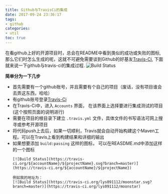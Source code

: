 ```yaml
---
title: Github与TravisCi的集成
date: 2017-09-24 23:36:17
tags: 
- github 
categories:
- util
toc: true
---
```


在看github上好的开源项目时，总会在README中看到类似的成功或失败的图标, 那么它们时怎么生成的呢，这就不可避免需要谈到Github的好基友[Travis-Ci](https://travis-ci.org/), 下面就来说一下github与travis-ci的集成过程. ![Build Status](https://travis-ci.org/lys091112/moonstar.svg?branch=master)

**简单分为一下几步**

- 首先需要有一个github账号，并且需要有个自己的项目（废话，没有项目谁会去弄这东西，哈哈）
- 有github账号登录[Travis-Ci](https://travis-ci.org/)
- 在Travis-Ci中，进入 ``Accounts`` 界面， 在该界面上选择要进行集成测试的项目(这个按照页面的说明进行)
- 需要在项目的根目录下建立 ``.travis.yml`` 文件，具体文件的书写语法可网上搜寻或参考开源项目
- 将代码push上去后，如果一切顺利，Travis就会自动开始构建这个Maven工程。可以在Travis上看到构建结果和详细的输出
- 如果想要添加 ``build:passing`` 这样的图标， 可以在REASDME.md中添加这样的一个图标
    ```
    [![Build Status](https://travis-ci.org/${accountName}/${projectName}.svg?branch=master)](https://travis-ci.org/${accountName}/${projectName})
    
    例如我的地址为：
    [![Build Status](https://travis-ci.org/lys091112/moonstar.svg?branch=master)](https://travis-ci.org/lys091112/moonstar)
    ```

